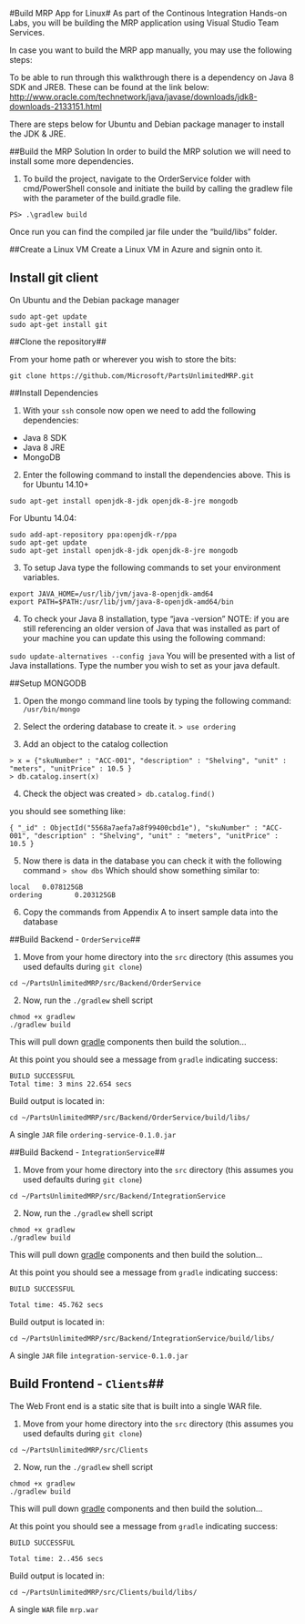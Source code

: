 #Build MRP App for Linux#
As part of the Continous Integration Hands-on Labs, you will be building the MRP application using Visual Studio Team Services.

In case you want to build the MRP app manually, you may use the following steps:

To be able to run through this walkthrough there is a dependency on Java 8 SDK and JRE8. These can be found at the link below:
http://www.oracle.com/technetwork/java/javase/downloads/jdk8-downloads-2133151.html

There are steps below for Ubuntu and Debian package manager to install the JDK & JRE.

##Build the MRP Solution 
In order to build the MRP solution we will need to install some more dependencies. 
1.  To build the project, navigate to the OrderService folder with cmd/PowerShell console and initiate the build by calling the gradlew file with the parameter of the build.gradle file.

`PS> .\gradlew build`

Once run you can find the compiled jar file under the “build/libs” folder.

##Create a Linux VM 
Create a Linux VM in Azure and signin onto it.

## Install git client ##

On Ubuntu and the Debian package manager

```
sudo apt-get update
sudo apt-get install git
```

##Clone the repository##

From your home path or wherever you wish to store the bits:
```
git clone https://github.com/Microsoft/PartsUnlimitedMRP.git
```

##Install Dependencies
1.  With your `ssh` console now open we need to add the following dependencies:
 - Java 8 SDK
 - Java 8 JRE
 - MongoDB
2. Enter the following command to install the dependencies above. This is for Ubuntu 14.10+
```
sudo apt-get install openjdk-8-jdk openjdk-8-jre mongodb
```
For Ubuntu 14.04:
```
sudo add-apt-repository ppa:openjdk-r/ppa
sudo apt-get update
sudo apt-get install openjdk-8-jdk openjdk-8-jre mongodb
```
3.  To setup Java type the following commands to set your environment variables.
```
export JAVA_HOME=/usr/lib/jvm/java-8-openjdk-amd64
export PATH=$PATH:/usr/lib/jvm/java-8-openjdk-amd64/bin
```
4.  To check your Java 8 installation, type “java -version”
NOTE: if you are still referencing an older version of Java that was installed as part of your machine you can update this using the following command:

`sudo update-alternatives --config java`
You will be presented with a list of Java installations. Type the number you wish to set as your java default.

##Setup MONGODB
1.  Open the mongo command line tools by typing the following command:
`/usr/bin/mongo`

2.  Select the ordering database to create it.
`> use ordering`

3. Add an object to the catalog collection
```
> x = {"skuNumber" : "ACC-001", "description" : "Shelving", "unit" : "meters", "unitPrice" : 10.5 }
> db.catalog.insert(x)
```
4.  Check the object was created 
`> db.catalog.find()`

you should see something like:
```
{ "_id" : ObjectId("5568a7aefa7a8f99400cbd1e"), "skuNumber" : "ACC-001", "description" : "Shelving", "unit" : "meters", "unitPrice" : 10.5 }

```

5. Now there is data in the database you can check it with the following command 
`> show dbs`
Which should show something similar to:
```
local   0.078125GB
ordering        0.203125GB
```

6.  Copy the commands from Appendix A to insert sample data into the database 


##Build Backend - `OrderService`##

1. Move from your home directory into the `src` directory (this assumes you used defaults during `git clone`) 
```
cd ~/PartsUnlimitedMRP/src/Backend/OrderService
```
2. Now, run the `./gradlew` shell script 
```
chmod +x gradlew
./gradlew build
```

This will pull down [gradle](http://gradle.org/) components then build the solution...

At this point you should see a message from `gradle` indicating success:
```
BUILD SUCCESSFUL
Total time: 3 mins 22.654 secs
```
Build output is located in:
```
cd ~/PartsUnlimitedMRP/src/Backend/OrderService/build/libs/
```
A single `JAR` file `ordering-service-0.1.0.jar`

##Build Backend - `IntegrationService`##
1. Move from your home directory into the `src` directory (this assumes you used defaults during `git clone`) 
```
cd ~/PartsUnlimitedMRP/src/Backend/IntegrationService
```
2. Now, run the `./gradlew` shell script
```
chmod +x gradlew
./gradlew build
```

This will pull down [gradle](http://gradle.org/) components and then build the solution...

At this point you should see a message from `gradle` indicating success:
```
BUILD SUCCESSFUL

Total time: 45.762 secs
```
Build output is located in:
```
cd ~/PartsUnlimitedMRP/src/Backend/IntegrationService/build/libs/
```
A single `JAR` file `integration-service-0.1.0.jar`



## Build Frontend - `Clients`##
The Web Front end is a static site that is built into a single WAR file.
1. Move from your home directory into the `src` directory (this assumes you used defaults during `git clone`) 
```
cd ~/PartsUnlimitedMRP/src/Clients
```
2. Now, run the `./gradlew` shell script
```
chmod +x gradlew
./gradlew build
```
This will pull down [gradle](http://gradle.org/) components and then build the solution...

At this point you should see a message from `gradle` indicating success:
```
BUILD SUCCESSFUL

Total time: 2..456 secs
```
Build output is located in:
```
cd ~/PartsUnlimitedMRP/src/Clients/build/libs/
```
A single `WAR` file `mrp.war`
